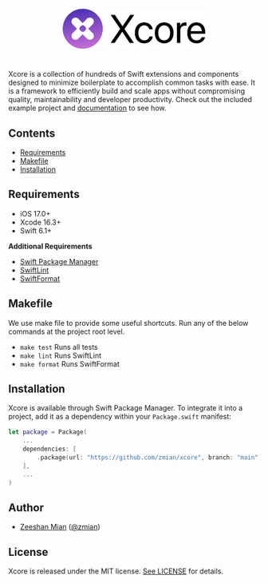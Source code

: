 <p align="center">
<picture>
  <source srcset="Resources/xcore_logo_dark.svg" media="(prefers-color-scheme: dark)"/>
  <img src="Resources/xcore_logo.svg" alt="Xcore logo" height=80>
</picture>
</p>
<h1></h1>

Xcore is a collection of hundreds of Swift extensions and components designed to minimize boilerplate to accomplish common tasks with ease. It is a framework to efficiently build and scale apps without compromising quality, maintainability and developer productivity. Check out the included example project and [documentation](https://zmian.github.io/xcore) to see how.

## Contents

- [Requirements](#requirements)
- [Makefile](#makefile)
- [Installation](#installation)

## Requirements

- iOS 17.0+
- Xcode 16.3+
- Swift 6.1+

**Additional Requirements**

- [Swift Package Manager](https://swift.org/package-manager/)
- [SwiftLint][swiftlint-link]
- [SwiftFormat][swiftformat-link]

## Makefile

We use make file to provide some useful shortcuts. Run any of the below commands at the project root level.

- `make test` Runs all tests
- `make lint` Runs SwiftLint
- `make format` Runs SwiftFormat

## Installation

Xcore is available through Swift Package Manager. To integrate it into a project, add it as a dependency within your `Package.swift` manifest:

```swift
let package = Package(
    ...
    dependencies: [
        .package(url: "https://github.com/zmian/xcore", branch: "main")
    ],
    ...
)
```

<!-- TODO: Fix DocC script -->
<!-- ## Documentation -->
<!-- You can find [the documentation here](https://zmian.github.io/xcore). -->

## Author

- [Zeeshan Mian](https://github.com/zmian) ([@zmian](https://twitter.com/zmian))

## License

Xcore is released under the MIT license. [See LICENSE](https://github.com/zmian/xcore/blob/main/LICENSE) for details.

[swiftlint-link]: https://github.com/realm/SwiftLint
[swiftformat-link]: https://github.com/nicklockwood/SwiftFormat
